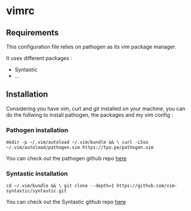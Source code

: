 # vimrc

## Requirements

This configuration file relies on pathogen as its vim package manager.

It uses different packages :
+ Syntastic
+ ...

## Installation

Considering you have vim, curl and git installed on your machine, you can do the follwing to install pathogen, the packages and my vim config :

### Pathogen installation 

```mkdir -p ~/.vim/autoload ~/.vim/bundle && \ curl -LSso ~/.vim/autoload/pathogen.vim https://tpo.pe/pathogen.vim```

You can check out the pathogen github repo [here](https://github.com/tpope/vim-pathogen)

### Syntastic installation

```cd ~/.vim/bundle && \ git clone --depth=1 https://github.com/vim-syntastic/syntastic.git```

You can check out the Syntastic github repo [here](https://github.com/vim-syntastic/syntastic)
